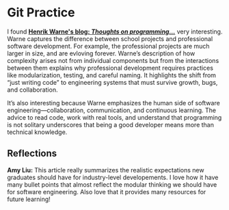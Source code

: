 # Git Practice

I found [**Henrik Warne's blog: *Thoughts on programming…***](https://henrikwarne.com/2012/12/12/working-as-a-software-developer/) very interesting. Warne captures the difference between school projects and professional software development. For example, the professional projects are much larger in size, and are evloving forever. Warne’s description of how complexity arises not from individual components but from the interactions between them explains why professional development requires practices like modularization, testing, and careful naming. It highlights the shift from “just writing code” to engineering systems that must survive growth, bugs, and collaboration.

It’s also interesting because Warne emphasizes the human side of software engineering—collaboration, communication, and continuous learning. The advice to read code, work with real tools, and understand that programming is not solitary underscores that being a good developer means more than technical knowledge. 

## Reflections

**Amy Liu:** This article really summarizes the realistic expectations new graduates should have for industry-level developements. I love how it have many bullet points that almost reflect the modular thinking we should have for software engineering. Also love that it provides many resources for future learning! 